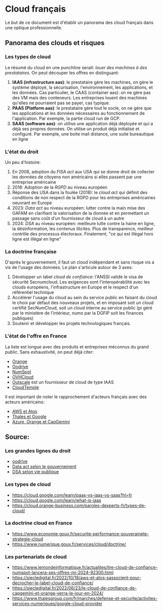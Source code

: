 # Cloud français

Le but de ce document est d'établir un panorama des cloud français dans une optique professionnelle. 

## Panorama des clouds et risques 

### Les types de cloud

Le résumé du cloud en une punchline serait: _louer des machines à des prestataires_. 
On peut découper les offres en distinguant: 
1. __IAAS (infrastructure aas)__: le prestataire gère les machines, on gère le système déployé, la sécurisation, l'environnement, les applications, et les données. Cas particulier, le CAAS (container aas): on ne gère pas des VM mais des conteneurs. Les entreprises louent des machines qu'elles ne pourraient pas se payer, cas typique. 
2. __PAAS (Platform aas)__: le prestataire gère tout le socle, on ne gère que les applications et les données nécessaires au fonctionnement de l'application. Par exemple, la partie cloud run de GCP. 
3. __SAAS (software aas)__: on utilise une application déjà déployée et qui a déjà ses propres données. On utilise un produit déjà initialisé et configuré. Par exemple, une boite mail distance, une suite bureautique en ligne


### L'état du droit 
Un peu d'histoire: 
1. En 2008, adoption du _FISA act_ aux USA qui se donne droit de collecter les données de citoyens non américains si elles passent par une entreprise américaine
2. 2018: Adoption de la _RGPD_ au niveau européen
3. Réponse des USA dans la foulée (2018): le _cloud act_ qui définit des conditions de non respect de la RGPD pour les entreprises américaines oeuvrant en Europe
4. 2023: _Data act_ au niveau européen: lutter contre la main mise des GAFAM en clarifiant la valorisation de la donnée et en permettant un passage sans coût d'un fournisseur de cloud à un autre
5. 2024: _DSA_ au niveau européen: meilleure lutte contre la haine en ligne, la désinformation, les contenus illicites. Plus de transparence, meilleur contrôle des processus électoraux. Finalement, "ce qui est illégal hors ligne est illégal en ligne" 

### La doctrine française 

D'après le gouvernement, il faut un cloud indépendant et sans risque vis a vis de l'usage des données. 
Le plan s'articule autour de 3 axes: 
1. Développer un label _cloud de confiance_: l'ANSSI valide le visa de sécurité Secnumcloud. Les exigences sont l'interopérabilité avec les clouds européens, l'infrastructure en Europe et le respect d'un référentiel technique
2. Accélérer l'usage du cloud au sein du service public en faisant du cloud le choix par défaut des nouveaux projets, et en imposant soit un cloud certifié SecNumCloud, soit un cloud interne au service public (pi géré par le ministère de l'intérieur, numo par la DGFIP soit les finances publiques)
3. Soutenir et développer les projets technologiques français. 

### L'état de l'offre en France 

La liste est longue avec des produits et entreprises méconnus du grand public. 
Sans exhaustivité, on peut déjà citer:
* [Orange](https://cloud.orange-business.com/offres/infrastructure-iaas/)
* [Oodrive](https://www.oodrive.com/fr/)
* [NumSpot](https://www.lemondeinformatique.fr/actualites/lire-cloud-de-confiance-numspot-lancera-ses-offres-mi-2024-92300.html)
* [OVHCloud](https://www.ovhcloud.com/fr/) 
* [Outscale](https://fr.wikipedia.org/wiki/Outscale) est un fournisseur de cloud de type IAAS
* [CloudTemple](https://www.cloud-temple.com/qui-sommes-nous/)

Il est important de noter le rapprochement d'acteurs français avec des acteurs américains:
* [AWS et Atos](https://atos.net/fr/2022/communiques-de-presse_2022_11_30/aws-et-atos-renforcent-leur-collaboration-grace-a-un-nouveau-partenariat-strategique-pour-transformer-lindustrie-des-infrastructures-informatiques-managees)
* [Thales et Google](https://www.s3ns.io/pourquoi-s3ns)
* [Azure, Orange et CapGemini](https://www.capgemini.com/fr-fr/actualites/communiques-de-presse/capgemini-et-orange-annoncent-le-projet-de-creer-bleu-une-societe-qui-fournira-un-cloud-de-confiance-en-france/)

## Source: 

### Les grandes lignes du droit 

* [oodrive](https://www.oodrive.com/fr/blog/reglementation/cloud-act-fisa-4mn-pour-comprendre-dou-vient-la-menace/)
* [Data act selon le gouvernement](https://www.entreprises.gouv.fr/fr/actualites/adoption-du-data-act-au-conseil-de-l-union-europeenne)
* [DSA selon vie publique](https://www.vie-publique.fr/eclairage/285115-dsa-le-reglement-sur-les-services-numeriques-ou-digital-services-act)


### Les types de cloud 

* https://cloud.google.com/learn/paas-vs-iaas-vs-saas?hl=fr
* https://cloud.google.com/learn/what-is-iaas
* https://cloud.orange-business.com/paroles-dexperts-fr/types-de-cloud/

### La doctrine cloud en France 

* https://www.economie.gouv.fr/securite-performance-souverainete-strategie-cloud
* https://www.numerique.gouv.fr/services/cloud/doctrine/

### Les partenariats de cloud 
* https://www.lemondeinformatique.fr/actualites/lire-cloud-de-confiance-numspot-lancera-ses-offres-mi-2024-92300.html
* https://siecledigital.fr/2022/10/18/aws-et-atos-sassocient-pour-decrocher-le-label-cloud-de-confiance/
* https://siecledigital.fr/2022/06/23/le-cloud-de-confiance-de-capgemini-et-orange-verra-le-jour-en-2024/
* https://www.thalesgroup.com/fr/marches/defense-et-securite/activites-services-numeriques/google-cloud-provider
